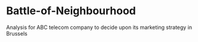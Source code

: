 # Battle-of-Neighbourhood
Analysis for ABC telecom company to decide upon its marketing strategy in Brussels
